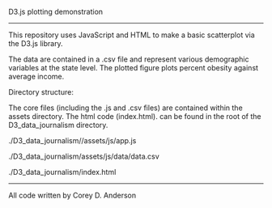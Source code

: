 D3.js  plotting demonstration

----

This repository uses JavaScript and HTML to make a basic scatterplot via the D3.js library.

The data are contained in a .csv file and represent various demographic variables at the state level. The plotted figure plots percent obesity against average income.

Directory structure:

The core files (including the .js and .csv files) are contained within the assets directory.
The html code (index.html). can be found in the root of the D3_data_journalism directory. 

./D3_data_journalism//assets/js/app.js

./D3_data_journalism/assets/js/data/data.csv

./D3_data_journalism/index.html

----

All code written by Corey D. Anderson



